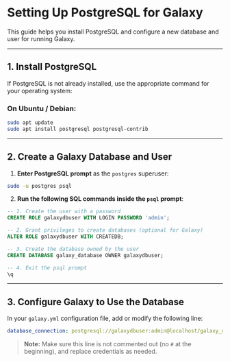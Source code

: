 # Setting Up PostgreSQL for Galaxy

This guide helps you install PostgreSQL and configure a new database and user for running Galaxy.

---

## 1. Install PostgreSQL

If PostgreSQL is not already installed, use the appropriate command for your operating system:

### On Ubuntu / Debian:

```bash
sudo apt update
sudo apt install postgresql postgresql-contrib
```
---

##  2. Create a Galaxy Database and User

1. **Enter PostgreSQL prompt** as the `postgres` superuser:

```bash
sudo -u postgres psql
```

2. **Run the following SQL commands inside the `psql` prompt**:

```sql
-- 1. Create the user with a password
CREATE ROLE galaxydbuser WITH LOGIN PASSWORD 'admin';

-- 2. Grant privileges to create databases (optional for Galaxy)
ALTER ROLE galaxydbuser WITH CREATEDB;

-- 3. Create the database owned by the user
CREATE DATABASE galaxy_database OWNER galaxydbuser;

-- 4. Exit the psql prompt
\q
```

---

##  3. Configure Galaxy to Use the Database

In your `galaxy.yml` configuration file, add or modify the following line:

```yaml
database_connection: postgresql://galaxydbuser:admin@localhost/galaxy_database
```

> **Note:** Make sure this line is not commented out (no `#` at the beginning), and replace credentials as needed.

